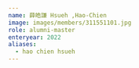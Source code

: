 ```yaml
---
name: 薛皓謙 Hsueh ,Hao-Chien 
image: images/members/311551101.jpg 
role: alumni-master
enteryear: 2022
aliases:
  - hao chien hsueh
---
```

